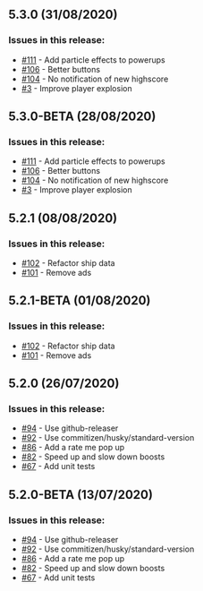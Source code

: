 ## 5.3.0 (31/08/2020) 


### Issues in this release:

* [#111](https://github.com/iamtomhewitt/jet-dash-vr/issues/111) - Add particle effects to powerups
* [#106](https://github.com/iamtomhewitt/jet-dash-vr/issues/106) - Better buttons
* [#104](https://github.com/iamtomhewitt/jet-dash-vr/issues/104) - No notification of new highscore
* [#3](https://github.com/iamtomhewitt/jet-dash-vr/issues/3) - Improve player explosion



## 5.3.0-BETA (28/08/2020) 


### Issues in this release:

* [#111](https://github.com/iamtomhewitt/jet-dash-vr/issues/111) - Add particle effects to powerups
* [#106](https://github.com/iamtomhewitt/jet-dash-vr/issues/106) - Better buttons
* [#104](https://github.com/iamtomhewitt/jet-dash-vr/issues/104) - No notification of new highscore
* [#3](https://github.com/iamtomhewitt/jet-dash-vr/issues/3) - Improve player explosion



## 5.2.1 (08/08/2020) 


### Issues in this release:

* [#102](https://github.com/iamtomhewitt/jet-dash-vr/issues/102) - Refactor ship data
* [#101](https://github.com/iamtomhewitt/jet-dash-vr/issues/101) - Remove ads



## 5.2.1-BETA (01/08/2020) 


### Issues in this release:

* [#102](https://github.com/iamtomhewitt/jet-dash-vr/issues/102) - Refactor ship data
* [#101](https://github.com/iamtomhewitt/jet-dash-vr/issues/101) - Remove ads



## 5.2.0 (26/07/2020) 


### Issues in this release:

* [#94](https://github.com/iamtomhewitt/jet-dash-vr/issues/94) - Use github-releaser
* [#92](https://github.com/iamtomhewitt/jet-dash-vr/issues/92) - Use commitizen/husky/standard-version
* [#86](https://github.com/iamtomhewitt/jet-dash-vr/issues/86) - Add a rate me pop up
* [#82](https://github.com/iamtomhewitt/jet-dash-vr/issues/82) - Speed up and slow down boosts
* [#67](https://github.com/iamtomhewitt/jet-dash-vr/issues/67) - Add unit tests



## 5.2.0-BETA (13/07/2020) 


### Issues in this release:

* [#94](https://github.com/iamtomhewitt/jet-dash-vr/issues/94) - Use github-releaser
* [#92](https://github.com/iamtomhewitt/jet-dash-vr/issues/92) - Use commitizen/husky/standard-version
* [#86](https://github.com/iamtomhewitt/jet-dash-vr/issues/86) - Add a rate me pop up
* [#82](https://github.com/iamtomhewitt/jet-dash-vr/issues/82) - Speed up and slow down boosts
* [#67](https://github.com/iamtomhewitt/jet-dash-vr/issues/67) - Add unit tests